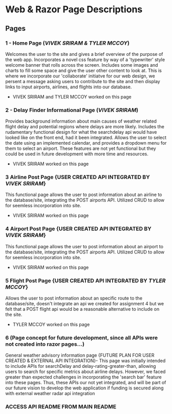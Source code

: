 # **Web & Razor Page Descriptions**

## Pages

### 1 - Home Page (_**VIVEK SRIRAM & TYLER MCCOY**_)
Welcomes the user to the site and gives a brief overview of the purpose of the web app. Incorporates a novel css feature by way of a 'typewriter' style welcome banner that rolls across the screen. Includes some images and charts to fill some space and give the user other content to look at. This is where we incorporate our 'collaborate' initiatve for our web design, we persent a message asking users to contribute to the site and then display links to input airports, airlines, and flights into our database.
* VIVEK SRIRAM and TYLER MCCOY worked on this page
  
### 2 - Delay Finder Informational Page (**_VIVEK SRIRAM_**)
Provides background information about main causes of weather related flight delay and potential regions where delays are more likely. Includes the rudamentary functional design for what the searchdelay api would have looked like on the front end, had it been integrated. Allows the user to select the date using an implemented calendar, and provides a dropdown menu for them to select an airport. These features are not yet functional but they could be used in future development with more time and resources.
* VIVEK SRIRAM worked on this page

### 3 Airline Post Page {USER CREATED API INTEGRATED BY **_VIVEK SRIRAM_**}
This functional page allows the user to post information about an airline to the database/site, integrating the POST airports API. Utilized CRUD to allow for seemless incorporation into site.
* VIVEK SRIRAM worked on this page

### 4 Airport Post Page {USER CREATED API INTEGRATED BY **_VIVEK SRIRAM_**}
This functional page allows the user to post information about an airport to the database/site, integrating the POST airports API. Utilized CRUD to allow for seemless incorporation into site.
* VIVEK SRIRAM worked on this page
  
### 5 Flight Post Page {USER CREATED API INTEGRATED BY **_TYLER MCCOY_**} 
Allows the user to post information about an specific route to the database/site, doesn't integrate an api we created for assignment 4 but we felt that a POST flight api would be a reasonable alternative to include on the site.
* TYLER MCCOY worked on this page
  
### 6 (Page concept for future development, since all APIs were not created into razor pages...)

General weather advisory information page {FUTURE PLAN FOR USER CREATED & EXTERNAL API INTEGRATION}- This page was initially intended to include APIs for searchDelay and delay-rating-greater-than, allowing users to search for specific metrics about airline delays. However, we faced greater than expected challenges in incorporating the 'search bar' feature into these pages. Thus, these APIs our not yet integrated, and will be part of our future vision to develop the web application if funding is secured along with external weather radar api integration

### ACCESS API README FROM MAIN README
